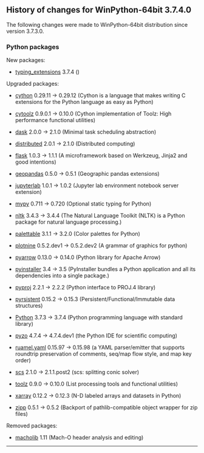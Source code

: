 ﻿## History of changes for WinPython-64bit 3.7.4.0

The following changes were made to WinPython-64bit distribution since version 3.7.3.0.

### Python packages

New packages:

  * [typing_extensions](https://pypi.org/project/typing_extensions) 3.7.4 ()

Upgraded packages:

  * [cython](https://pypi.org/project/cython) 0.29.11 → 0.29.12 (Cython is a language that makes writing C extensions for the Python language as easy as Python)
  * [cytoolz](https://pypi.org/project/cytoolz) 0.9.0.1 → 0.10.0 (Cython implementation of Toolz: High performance functional utilities)
  * [dask](https://pypi.org/project/dask) 2.0.0 → 2.1.0 (Minimal task scheduling abstraction)
  * [distributed](https://pypi.org/project/distributed) 2.0.1 → 2.1.0 (Distributed computing)
  * [flask](https://pypi.org/project/flask) 1.0.3 → 1.1.1 (A microframework based on Werkzeug, Jinja2 and good intentions)
  * [geopandas](https://pypi.org/project/geopandas) 0.5.0 → 0.5.1 (Geographic pandas extensions)
  * [jupyterlab](https://pypi.org/project/jupyterlab) 1.0.1 → 1.0.2 (Jupyter lab environment notebook server extension)
  * [mypy](https://pypi.org/project/mypy) 0.711 → 0.720 (Optional static typing for Python)
  * [nltk](https://pypi.org/project/nltk) 3.4.3 → 3.4.4 (The Natural Language Toolkit (NLTK) is a Python package for natural language processing.)
  * [palettable](https://pypi.org/project/palettable) 3.1.1 → 3.2.0 (Color palettes for Python)
  * [plotnine](https://pypi.org/project/plotnine) 0.5.2.dev1 → 0.5.2.dev2 (A grammar of graphics for python)
  * [pyarrow](https://pypi.org/project/pyarrow) 0.13.0 → 0.14.0 (Python library for Apache Arrow)
  * [pyinstaller](https://pypi.org/project/pyinstaller) 3.4 → 3.5 (PyInstaller bundles a Python application and all its dependencies into a single package.)
  * [pyproj](https://pypi.org/project/pyproj) 2.2.1 → 2.2.2 (Python interface to PROJ.4 library)
  * [pyrsistent](https://pypi.org/project/pyrsistent) 0.15.2 → 0.15.3 (Persistent/Functional/Immutable data structures)
  * [Python](http://www.python.org/) 3.7.3 → 3.7.4 (Python programming language with standard library)
  * [pyzo](https://pypi.org/project/pyzo) 4.7.4 → 4.7.4.dev1 (the Python IDE for scientific computing)
  * [ruamel.yaml](https://pypi.org/project/ruamel.yaml) 0.15.97 → 0.15.98 (a YAML parser/emitter that supports roundtrip preservation of comments, seq/map flow style, and map key order)
  * [scs](https://pypi.org/project/scs) 2.1.0 → 2.1.1.post2 (scs: splitting conic solver)
  * [toolz](https://pypi.org/project/toolz) 0.9.0 → 0.10.0 (List processing tools and functional utilities)
  * [xarray](https://pypi.org/project/xarray) 0.12.2 → 0.12.3 (N-D labeled arrays and datasets in Python)
  * [zipp](https://pypi.org/project/zipp) 0.5.1 → 0.5.2 (Backport of pathlib-compatible object wrapper for zip files)

Removed packages:

  * [macholib](https://pypi.org/project/macholib) 1.11 (Mach-O header analysis and editing)

* * *
